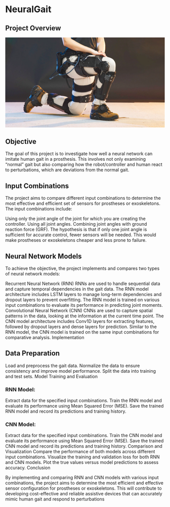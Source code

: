 # NeuralGait

## Project Overview

![lower limb exoskeleton](image.png)

## Objective

The goal of this project is to investigate how well a neural network can imitate human gait in a prosthesis. This involves not only examining “normal” gait but also comparing how the robot/controller and human react to perturbations, which are deviations from the normal gait.

## Input Combinations

The project aims to compare different input combinations to determine the most effective and efficient set of sensors for prostheses or exoskeletons. The input combinations include:

Using only the joint angle of the joint for which you are creating the controller.
Using all joint angles.
Combining joint angles with ground reaction force (GRF).
The hypothesis is that if only one joint angle is sufficient for accurate control, fewer sensors will be needed. This would make prostheses or exoskeletons cheaper and less prone to failure.

## Neural Network Models

To achieve the objective, the project implements and compares two types of neural network models:

Recurrent Neural Network (RNN)
RNNs are used to handle sequential data and capture temporal dependencies in the gait data.
The RNN model architecture includes LSTM layers to manage long-term dependencies and dropout layers to prevent overfitting.
The RNN model is trained on various input combinations to evaluate its performance in predicting joint moments.
Convolutional Neural Network (CNN)
CNNs are used to capture spatial patterns in the data, looking at the information at the current time point.
The CNN model architecture includes Conv1D layers for extracting features, followed by dropout layers and dense layers for prediction.
Similar to the RNN model, the CNN model is trained on the same input combinations for comparative analysis.
Implementation

## Data Preparation
Load and preprocess the gait data.
Normalize the data to ensure consistency and improve model performance.
Split the data into training and test sets.
Model Training and Evaluation
### RNN Model:

Extract data for the specified input combinations.
Train the RNN model and evaluate its performance using Mean Squared Error (MSE).
Save the trained RNN model and record its predictions and training history.
### CNN Model:

Extract data for the specified input combinations.
Train the CNN model and evaluate its performance using Mean Squared Error (MSE).
Save the trained CNN model and record its predictions and training history.
Comparison and Visualization
Compare the performance of both models across different input combinations.
Visualize the training and validation loss for both RNN and CNN models.
Plot the true values versus model predictions to assess accuracy.
Conclusion

By implementing and comparing RNN and CNN models with various input combinations, the project aims to determine the most efficient and effective sensor configuration for prostheses or exoskeletons. This will contribute to developing cost-effective and reliable assistive devices that can accurately mimic human gait and respond to perturbations
